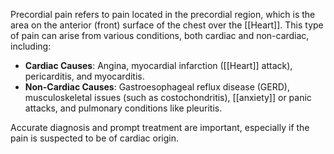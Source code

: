 Precordial pain refers to pain located in the precordial region, which is the area on the anterior (front) surface of the chest over the [[Heart]]. This type of pain can arise from various conditions, both cardiac and non-cardiac, including:

- **Cardiac Causes**: Angina, myocardial infarction ([[Heart]] attack), pericarditis, and myocarditis.
- **Non-Cardiac Causes**: Gastroesophageal reflux disease (GERD), musculoskeletal issues (such as costochondritis), [[anxiety]] or panic attacks, and pulmonary conditions like pleuritis.

Accurate diagnosis and prompt treatment are important, especially if the pain is suspected to be of cardiac origin.